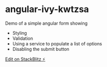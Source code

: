 # angular-ivy-kwtzsa

Demo of a simple angular form showing

- Styling
- Validation
- Using a service to populate a list of options
- Disabling the submit button

[Edit on StackBlitz ⚡️](https://stackblitz.com/edit/angular-ivy-kwtzsa)
